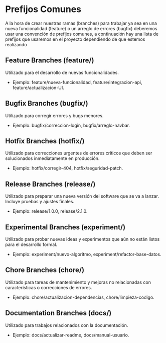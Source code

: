 # Prefijos Comunes
A la hora de crear nuestras ramas (branches) para trabajar ya sea en una nueva funcionalidad (feature) o un arreglo de errores (bugfix) deberemos usar una convención de prefijos comunes, a continuación hay una lista de prefijos que usaremos en el proyecto dependiendo de que estemos realizando

## Feature Branches (feature/)
Utilizado para el desarrollo de nuevas funcionalidades.
* Ejemplo: feature/nueva-funcionalidad, feature/integracion-api, feature/actualizacion-UI.

## Bugfix Branches (bugfix/)
Utilizado para corregir errores y bugs menores.
* Ejemplo: bugfix/correccion-login, bugfix/arreglo-navbar.

## Hotfix Branches (hotfix/)
Utilizado para correcciones urgentes de errores críticos que deben ser solucionados inmediatamente en producción.
* Ejemplo: hotfix/corregir-404, hotfix/seguridad-patch.

## Release Branches (release/)
Utilizado para preparar una nueva versión del software que se va a lanzar. Incluye pruebas y ajustes finales.
* Ejemplo: release/1.0.0, release/2.1.0.

## Experimental Branches (experiment/)
Utilizado para probar nuevas ideas y experimentos que aún no están listos para el desarrollo formal.
* Ejemplo: experiment/nuevo-algoritmo, experiment/refactor-base-datos.

## Chore Branches (chore/)
Utilizado para tareas de mantenimiento y mejoras no relacionadas con características o correcciones de errores.
* Ejemplo: chore/actualizacion-dependencias, chore/limpieza-codigo.

## Documentation Branches (docs/)
Utilizado para trabajos relacionados con la documentación.
* Ejemplo: docs/actualizar-readme, docs/manual-usuario.
